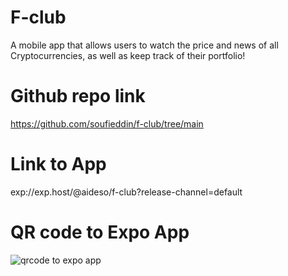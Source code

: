 # F-club

A mobile app that allows users to watch the price and news of all Cryptocurrencies, as well as keep track of their portfolio!

# Github repo link

https://github.com/soufieddin/f-club/tree/main

# Link to App

exp://exp.host/@aideso/f-club?release-channel=default

# QR code to Expo App

![qrcode to expo app](https://qr.expo.dev/expo-go?owner=aideso&slug=f-club&releaseChannel=default&host=exp.host)
